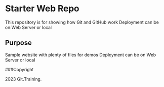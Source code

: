# Starter Web Repo

This repository is for showing how Git and GitHub work
Deployment can be on Web Server or local

## Purpose

Sample website with plenty of files for demos
Deployment can be on Web Server or local

###Copyright

2023 Git.Training.